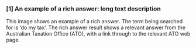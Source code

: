 ### [1] An example of a rich answer: long text description
This image shows an example of a rich answer. The term being searched for is ‘do my tax’. The rich answer result shows a relevant answer from the Australian Taxation Office (ATO), with a link through to the relevant ATO web page.

